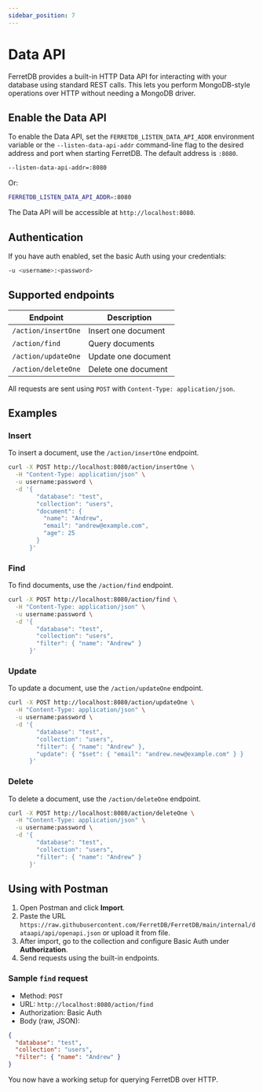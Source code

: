 ```yaml
---
sidebar_position: 7
---
```


# Data API

FerretDB provides a built-in HTTP Data API for interacting with your database using standard REST calls.
This lets you perform MongoDB-style operations over HTTP without needing a MongoDB driver.

## Enable the Data API

To enable the Data API, set the `FERRETDB_LISTEN_DATA_API_ADDR` environment variable or the `--listen-data-api-addr` command-line flag to the desired address and port when starting FerretDB.
The default address is `:8080`.

```sh
--listen-data-api-addr=:8080
```

Or:

```sh
FERRETDB_LISTEN_DATA_API_ADDR=:8080
```

The Data API will be accessible at `http://localhost:8080`.

## Authentication

If you have auth enabled, set the basic Auth using your credentials:

```sh
-u <username>:<password>
```

## Supported endpoints

| Endpoint               | Description            |
|------------------------|------------------------|
| `/action/insertOne`    | Insert one document    |
| `/action/find`         | Query documents        |
| `/action/updateOne`    | Update one document    |
| `/action/deleteOne`    | Delete one document    |

All requests are sent using `POST` with `Content-Type: application/json`.

## Examples

### Insert

To insert a document, use the `/action/insertOne` endpoint.

```sh
curl -X POST http://localhost:8080/action/insertOne \
  -H "Content-Type: application/json" \
  -u username:password \
  -d '{
        "database": "test",
        "collection": "users",
        "document": {
          "name": "Andrew",
          "email": "andrew@example.com",
          "age": 25
        }
      }'
```

### Find

To find documents, use the `/action/find` endpoint.

```sh
curl -X POST http://localhost:8080/action/find \
  -H "Content-Type: application/json" \
  -u username:password \
  -d '{
        "database": "test",
        "collection": "users",
        "filter": { "name": "Andrew" }
      }'
```

### Update

To update a document, use the `/action/updateOne` endpoint.

```sh
curl -X POST http://localhost:8080/action/updateOne \
  -H "Content-Type: application/json" \
  -u username:password \
  -d '{
        "database": "test",
        "collection": "users",
        "filter": { "name": "Andrew" },
        "update": { "$set": { "email": "andrew.new@example.com" } }
      }'
```

### Delete

To delete a document, use the `/action/deleteOne` endpoint.

```sh
curl -X POST http://localhost:8080/action/deleteOne \
  -H "Content-Type: application/json" \
  -u username:password \
  -d '{
        "database": "test",
        "collection": "users",
        "filter": { "name": "Andrew" }
      }'
```

## Using with Postman

1. Open Postman and click **Import**.
2. Paste the URL `https://raw.githubusercontent.com/FerretDB/FerretDB/main/internal/dataapi/api/openapi.json` or upload it from file.
3. After import, go to the collection and configure Basic Auth under **Authorization**.
4. Send requests using the built-in endpoints.

### Sample `find` request

- Method: `POST`
- URL: `http://localhost:8080/action/find`
- Authorization: Basic Auth
- Body (raw, JSON):

```json
{
  "database": "test",
  "collection": "users",
  "filter": { "name": "Andrew" }
}
```

You now have a working setup for querying FerretDB over HTTP.
